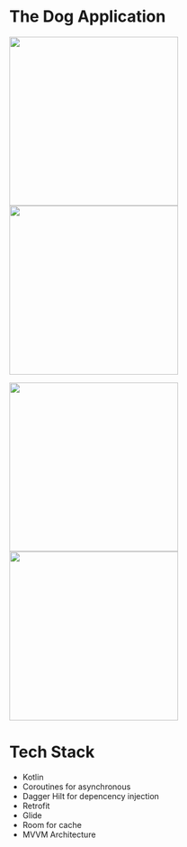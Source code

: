 # The Dog Application
<p float="left">
  <img src="https://user-images.githubusercontent.com/60933239/210607935-d9244433-0d4f-4f44-a3ed-23240ea03d00.png" width="300" />
  <img src="https://user-images.githubusercontent.com/60933239/210608063-589053e8-eef1-4cbf-87c8-e9d1660d8479.png" width="300" /> 
</p>

<p float="left">
  <img src="https://user-images.githubusercontent.com/60933239/210612420-716be457-2aad-4f00-a53b-2bc0c87ee12d.png" width="300"/>
  <img src="https://user-images.githubusercontent.com/60933239/210608361-4f839c5c-46e5-417a-83d5-802179166e2d.png" width="300"/>
</p>

# Tech Stack
- Kotlin
- Coroutines for asynchronous
- Dagger Hilt for depencency injection
- Retrofit
- Glide
- Room for cache
- MVVM Architecture
